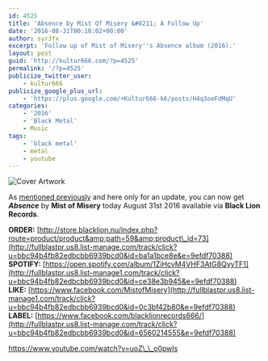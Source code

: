 ```yaml
---
id: 4525
title: 'Absence by Mist Of Misery &#8211; A Follow Up'
date: '2016-08-31T00:10:02+00:00'
author: syr3fx
excerpt: 'Follow up of Mist of Misery''s Absence album (2016).'
layout: post
guid: 'http://kultur666.com/?p=4525'
permalink: '/?p=4525'
publicize_twitter_user:
    - kultur666
publicize_google_plus_url:
    - 'https://plus.google.com/+Kultur666-k6/posts/H4q3oeFdMqU'
categories:
    - '2016'
    - 'Black Metal'
    - Music
tags:
    - 'black metal'
    - metal
    - youtube
---
```


![Cover Artwork](http://localhost:8080/wp-content/uploads/2016/07/cover-artwork.jpg?w=680)

As [mentioned previously](http://kultur666.com/2016/08/01/absence-by-mist-of-misery-a-comment/) and here only for an update, you can now get ***Absence*** by **Mist of Misery** today August 31st 2016 available via **Black Lion Records**.

**ORDER:** [http://store.blacklion.nu/index.php?route=product/product&amp;path=59&amp;product\_id=73](http://fullblastpr.us8.list-manage.com/track/click?u=bbc94b4fb82edbcbb6939bcd0&id=ba1a1bce8e&e=9efdf70388)  
**SPOTIFY:** [https://open.spotify.com/album/1ZiHcvM4VHF3AtG8QyyTF1](http://fullblastpr.us8.list-manage1.com/track/click?u=bbc94b4fb82edbcbb6939bcd0&id=ce38e3b945&e=9efdf70388)  
**LIKE:** [https://www.facebook.com/MistofMisery](http://fullblastpr.us8.list-manage1.com/track/click?u=bbc94b4fb82edbcbb6939bcd0&id=0c3bf42b80&e=9efdf70388)  
**LABEL:** [https://www.facebook.com/blacklionrecords666/](http://fullblastpr.us8.list-manage.com/track/click?u=bbc94b4fb82edbcbb6939bcd0&id=6560214555&e=9efdf70388)

https://www.youtube.com/watch?v=uoZ\_\_o0pwls